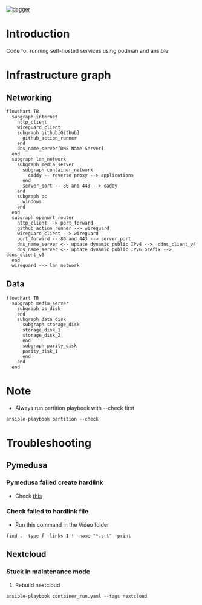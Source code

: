 [![dagger](https://github.com/zephyros-dev/media-server/actions/workflows/deployment.yaml/badge.svg)](https://github.com/zephyros-dev/media-server/actions/workflows/deployment.yaml)

# Introduction

Code for running self-hosted services using podman and ansible

# Infrastructure graph

## Networking

```mermaid
flowchart TB
  subgraph internet
    http_client
    wireguard_client
    subgraph github[Github]
      github_action_runner
    end
    dns_name_server[DNS Name Server]
  end
  subgraph lan_network
    subgraph media_server
      subgraph container_network
        caddy -- reverse proxy --> applications
      end
      server_port -- 80 and 443 --> caddy
    end
    subgraph pc
      windows
    end
  end
  subgraph openwrt_router
    http_client --> port_forward
    github_action_runner --> wireguard
    wireguard_client --> wireguard
    port_forward -- 80 and 443 --> server_port
    dns_name_server <-- update dynamic public IPv4 -->  ddns_client_v4
    dns_name_server <-- update dynamic public IPv6 prefix -->  ddns_client_v6
  end
  wireguard --> lan_network
```

## Data

```mermaid
flowchart TB
  subgraph media_server
    subgraph os_disk
    end
    subgraph data_disk
      subgraph storage_disk
      storage_disk_1
      storage_disk_2
      end
      subgraph parity_disk
      parity_disk_1
      end
    end
  end
```

# Note

- Always run partition playbook with --check first

```
ansible-playbook partition --check
```

# Troubleshooting

## Pymedusa

### Pymedusa failed create hardlink

- Check [this](roles/pymedusa/README.md)

### Check failed to hardlink file

- Run this command in the Video folder

```
find . -type f -links 1 ! -name "*.srt" -print
```

<!-- TODO: Write a scheduled monitoring for this -->

## Nextcloud

### Stuck in maintenance mode

1. Rebuild nextcloud

```
ansible-playbook container_run.yaml --tags nextcloud
```
